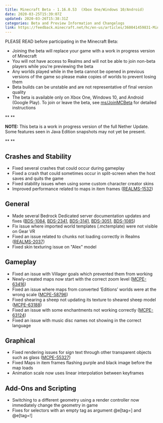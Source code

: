 ```yaml
---
title: Minecraft Beta - 1.16.0.53  (Xbox One/Windows 10/Android)
date: 2020-03-25T15:39:07Z
updated: 2020-03-26T15:38:31Z
categories: Beta and Preview Information and Changelogs
link: https://feedback.minecraft.net/hc/en-us/articles/360041459831-Minecraft-Beta-1-16-0-53-Xbox-One-Windows-10-Android-
---
```


PLEASE READ before participating in the Minecraft Beta:

- Joining the beta will replace your game with a work in progress version of Minecraft
- You will not have access to Realms and will not be able to join non-beta players while you're previewing the beta
- Any worlds played while in the beta cannot be opened in previous versions of the game so please make copies of worlds to prevent losing them
- Beta builds can be unstable and are not representative of final version quality
- The beta is available only on Xbox One, Windows 10, and Android (Google Play). To join or leave the beta, see [ms/JoinMCBeta](https://aka.ms/JoinMCBeta) for detailed instructions

** **

**NOTE:** This beta is a work in progress version of the full Nether Update. Some features seen in Java Edition snapshots may not yet be present.

** **

## **Crashes and Stability**

- Fixed several crashes that could occur during gameplay
- Fixed a crash that could sometimes occur in split-screen when the host saves and quits the game 
- Fixed stability issues when using some custom character creator skins 
- Improved performance related to maps in item frames ([REALMS-1532](https://bugs.mojang.com/browse/REALMS-1532))

## **General**

- Made several Bedrock Dedicated server documentation updates and fixes ([BDS-1084](https://bugs.mojang.com/browse/BDS-1084), [BDS-2341](https://bugs.mojang.com/browse/BDS-2341), [BDS-3141](https://bugs.mojang.com/browse/BDS-3141), [BDS-3051](https://bugs.mojang.com/browse/BDS-3051), [BDS-1085](https://bugs.mojang.com/browse/BDS-1085))
- Fix issue where imported world templates (.mctemplate) were not visible on Gear VR
- Fixed an issue related to chunks not loading correctly in Realms ([REALMS-2037](https://bugs.mojang.com/browse/REALMS-2037))
- Fixed skin texturing issue on "Alex" model

## **Gameplay**

- Fixed an issue with Villager goals which prevented them from working
- Newly-created maps now start with the correct zoom level ([MCPE-63416](https://bugs.mojang.com/browse/MCPE-63416))
- Fixed an issue where maps from converted ‘Editions’ worlds were at the wrong scale ([MCPE-58796](https://bugs.mojang.com/browse/MCPE-58796)) 
- Fixed shearing a sheep not updating its texture to sheared sheep model ([MCPE-63188](https://bugs.mojang.com/browse/MCPE-63188))
- Fixed an issue with some enchantments not working correctly ([MCPE-63124](https://bugs.mojang.com/browse/MCPE-63124))
- Fixed an issue with music disc names not showing in the correct language 

## **Graphical**

- Fixed rendering issues for sign text through other transparent objects such as glass ([MCPE-55327](https://bugs.mojang.com/browse/MCPE-55327)) 
- Fixed Maps in item frames flashing purple and black image before the map loads
- Animation scale now uses linear interpolation between keyframes

## **Add-Ons and Scripting**

- Switching to a different geometry using a render controller now immediately change the geometry in game
- Fixes for selectors with an empty tag as argument @e\[tag=\] and @e\[tag=!\]
